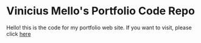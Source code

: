 # Vinicius Mello's Portfolio Code Repo

Hello! this is the code for my portfolio web site. If you want to visit, please click [here](https://viniciusdsmello.github.io)

